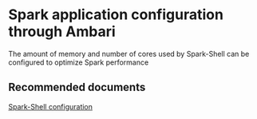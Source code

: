 <properties
    pageTitle="Spark-shell configuration"
    description="Spark-shell configuration"
    service="microsoft.hdinsight"
    resource="clusters"
    authors="bharathsreenivas"
    displayOrder="9"
    selfHelpType="resource"
    supportTopicIds="32511216"
    resourceTags=""
    productPesIds="15078"
    cloudEnvironments="public, MoonCake"
/>

# Spark application configuration through Ambari

The amount of memory and number of cores used by Spark-Shell can be configured to optimize Spark performance

## **Recommended documents**
[Spark-Shell configuration](https://hdinsight.github.io/spark/spark-shell-configuration.html)<br>
